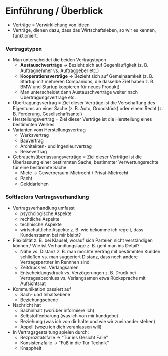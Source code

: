 # Einführung / Überblick

* Verträge = Verwirklichung von Ideen
* Verträge, dienen dazu, dass das Wirtschaftsleben, so wir es kennen, funktioniert.

### Vertragstypen

* Man unterscheidet die beiden Vertragstypen
  * **Austauschverträge** → Bezieht sich auf Gegenläufigkeit \(z. B. Auftragnehmer vs. Auftraggeber etc.\)
  * **Kooperationsverträge** → Bezieht sich auf Gemeinsamkeit \(z. B. Startup mit mehreren Companions, die dasselbe Ziel haben z. B. BMW und Startup koopieren für neues Produkt\)
  * Man unterscheidet dann Austauschverträge weiter nach Übertragungsverträge etc.
* Übertragungsvertrag = Ziel dieser Verträge ist die Verschaffung des Eigentums an einer Sache \(z. B. Auto, Grundstück\) oder einem Recht \(z. B. Forderung, Gesellschaftsantei\)
* Herstellungsvertrag = Ziel dieser Verträge ist die Herstellung eines bestimmten Werkes
* Varianten vom Herstellungsvertrag
  * Werksvertrag
  * Bauvertrag
  * Architekten- und Ingenieurvertrag
  * Reisevertrag
* Gebrauchsüberlassungsverträge = Ziel dieser Verträge ist die Überlassung einer bestimmten Sache, bestimmter Verwertungsrechte für eine bestimmte Sache
  * Miete → Gewerberaum-Mietrecht / Privat-Mietrecht
  * Pacht
  * Gelddarlehen

### Softfactors Vertragsverhandlung

* Vertragsverhandlung umfasst
  * psychologische Aspekte
  * rechtliche Aspekte
  * technische Aspekte
  * wirtschaftliche Aspekte z. B. wie bekomme ich regelt, dass Kundenstamm bei mir bleibt?
* Flexiblität z. B. bei Klausel, worauf sich Parteien nicht verständigen können / Wie ist Verhandlungslage z. B. geht man ins Detail?
  * Nähe vs. Distanz z. B. man möchte Vertrag mit bestimmten Kunden schließen vs. man suggeriert Distanz, dass noch andere Vertragspartner im Rennnen sind
  * Zeitdruck vs. Verlangsamen
  * Entscheidungsdruck vs. Verzögerungen z. B. Druck bei Vertragsabschluss vs. Verlangsamen etwa Rücksprache mit Aufsichtsrat
* Kommunikation passiert auf
  * Sach- und Inhaltsebene
  * Beziehungsebene
* Nachricht hat
  * Sachinhalt \(worüber informiere ich\)
  * Selbstoffenbarung \(was ich von mir kundgebe\)
  * Beziehung \(was ich von dir halte und wie wir zueinander stehen\)
  * Appell \(wozu ich dich veranlassen will\)
* In Vertragsgestaltung spielen durch:
  * Rezprozitätsfalle → "Tür ins Gesicht Falle"
  * Konsistenzfalle → "Fuß in die Tür Technik"
  * Knappheit

